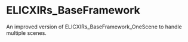 # ELICXIRs_BaseFramework
An improved version of ELICXIRs_BaseFramework_OneScene to handle multiple scenes.
